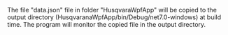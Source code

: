 The file "data.json" file in folder "HusqvaraWpfApp" will be copied to
the output directory (HusqvaranaWpfApp/bin/Debug/net7.0-windows) at build time.
The program will monitor the copied file in the output directory.